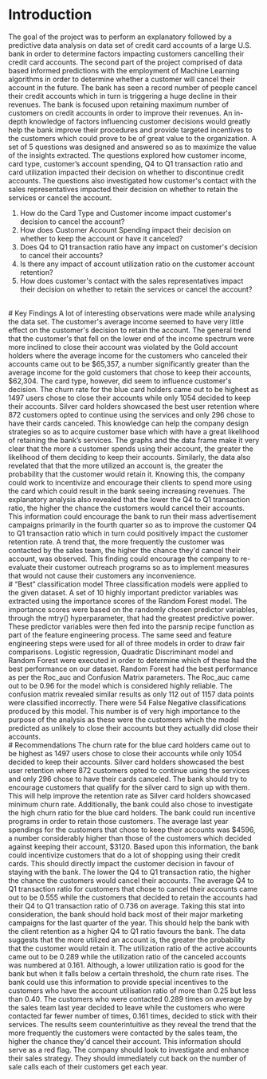 # Introduction
The goal of the project was to perform an explanatory followed by a predictive data analysis on data set of credit card accounts of a large U.S. bank in order to determine factors impacting customers cancelling their credit card accounts. The second part of the project comprised of data based informed predictions with the employment of Machine Learning algorithms in order to determine whether a customer will cancel their account in the future. The bank has seen a record number of people cancel their credit accounts which in turn is triggering a huge decline in their revenues. The bank is focused upon retaining maximum number of customers on credit accounts in order to improve their revenues. An in-depth knowledge of factors influencing customer decisions would greatly help the bank improve their procedures and provide targeted incentives to the customers which could prove to be of great value to the organization. A set of 5 questions was designed and answered so as to maximize the value of the insights extracted. The questions explored how customer income, card type, customer’s account spending, Q4 to Q1 transaction ratio and card utilization impacted their decision on whether to discontinue credit accounts. The questions also investigated how customer's contact with the sales representatives impacted their decision on whether to retain the services or cancel the account.

1.	How do the Card Type and Customer income impact customer's decision to cancel the account?
2.	How does Customer Account Spending impact their decision on whether to keep the account or have it canceled?
3.	Does Q4 to Q1 transaction ratio have any impact on customer's decision to cancel their accounts?
4.	Is there any impact of account utilization ratio on the customer account retention?
5.	How does customer's contact with the sales representatives impact their decision on whether to retain the services or cancel the account?
<br/>
# Key Findings
A lot of interesting observations were made while analysing the data set. The customer's average income seemed to have very little effect on the customer's decision to retain the account. The general trend that the customer's that fell on the lower end of the income spectrum were more inclined to close their account was violated by the Gold account holders where the average income for the customers who canceled their accounts came out to be $65,357, a number significantly greater than the average income for the gold customers that chose to keep their accounts, $62,304. The card type, however, did seem to influence customer's decision. The churn rate for the blue card holders came out to be highest as 1497 users chose to close their accounts while only 1054 decided to keep their accounts. Silver card holders showcased the best user retention where 872 customers opted to continue using the services and only 296 chose to have their cards canceled. This knowledge can help the company design strategies so as to acquire customer base which with have a great likelihood of retaining the bank’s services. The graphs and the data frame make it very clear that the more a customer spends using their account, the greater the likelihood of them deciding to keep their accounts. Similarly, the data also revelated that  that the more utilized an account is, the greater the probability that the customer would retain it. Knowing this, the company could work to incentivize and encourage their clients to spend more using the card which could result in the bank seeing increasing revenues. The explanatory analysis also revealed that the lower the Q4 to Q1 transaction ratio, the higher the chance the customers would cancel their accounts. This information could encourage the bank to run their mass advertisement campaigns primarily in the fourth quarter so as to improve the customer Q4 to Q1 transaction ratio which in turn could positively impact the customer retention rate. A trend that, the more frequently the customer was contacted by the sales team, the higher the chance they'd cancel their account, was observed. This finding could encourage the company to re-evaluate their customer outreach programs so as to implement measures that would not cause their customers any inconvenience. 

<br/>
# “Best” classification model
Three classification models were applied to the given dataset. A set of 10 highly important predictor variables was extracted using the importance scores of the Random Forest model. The importance scores were based on the randomly chosen predictor variables, through the mtry() hyperparameter, that had the greatest predictive power. These predictor variables were then fed into the parsnip recipe function as part of the feature engineering process. The same seed and feature engineering steps were used for all of three models in order to draw fair comparisons. Logistic regression, Quadratic Discriminant model and Random Forest were executed in order to determine which of these had the best performance on our dataset. Random Forest had the best performance as per the Roc_auc and Confusion Matrix parameters. The Roc_auc came out to be 0.96 for the model which is considered highly reliable. The confusion matrix revealed similar results as only 112 out of 1157 data points were classified incorrectly. There were 54 False Negative classifications produced by this model. This number is of very high importance to the purpose of the analysis as these were the customers which the model predicted as unlikely to close their accounts but they actually did close their accounts.  
<br/>
# Recommendations
The churn rate for the blue card holders came out to be highest as 1497 users chose to close their accounts while only 1054 decided to keep their accounts. Silver card holders showcased the best user retention where 872 customers opted to continue using the services and only 296 chose to have their cards canceled. The bank should try to encourage customers that qualify for the silver card to sign up with them. This will help improve the retention rate as Silver card holders showcased minimum churn rate. Additionally, the bank could also chose to investigate the high churn ratio for the blue card holders. The bank could run incentive programs in order to retain those customers. 
The average last year spendings for the customers that chose to keep their accounts was $4596, a number considerably higher than those of the customers which decided against keeping their account, $3120. Based upon this information, the bank could incentivize customers that do a lot of shopping using their credit cards. This should directly impact the customer decision in favour of staying with the bank. 
The lower the Q4 to Q1 transaction ratio, the higher the chance the customers would cancel their accounts. The average Q4 to Q1 transaction ratio for customers that chose to cancel their accounts came out to be 0.555 while the customers that decided to retain the accounts had their Q4 to Q1 transaction ratio of 0.736 on average. Taking this stat into consideration, the bank should hold back most of their major marketing campaigns for the last quarter of the year. This should help the bank with the client retention as a higher Q4 to Q1 ratio favours the bank. 
The data suggests that the more utilized an account is, the greater the probability that the customer would retain it. The utilization ratio of the active accounts came out to be 0.289 while the utilization ratio of the canceled accounts was numbered at 0.161. Although, a lower utilization ratio is good for the bank but when it falls below a certain threshold, the churn rate rises. The bank could use this information to provide special incentives to the customers who have the account utilisation ratio of more than 0.25 but less than 0.40. 
The customers who were contacted 0.289 times on average by the sales team last year decided to leave while the customers who were contacted far fewer number of times, 0.161 times, decided to stick with their services. The results seem counterintuitive as they reveal the trend that the more frequently the customers were contacted by the sales team, the higher the chance they'd cancel their account. This information should serve as a red flag. The company should look to investigate and enhance their sales strategy. They should immediately cut back on the number of sale calls each of their customers get each year.  
